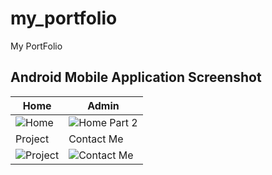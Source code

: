 # my_portfolio

My PortFolio

## Android Mobile Application Screenshot

| Home | Admin | 
|--|--|
| ![Home](assets/assets/images/P1.png) | ![Home Part 2](assets/assets/images/P2.png) |
| Project | Contact Me |
| ![Project](assets/assets/images/P3.png) | ![Contact Me](assets/assets/images/P4.png) |